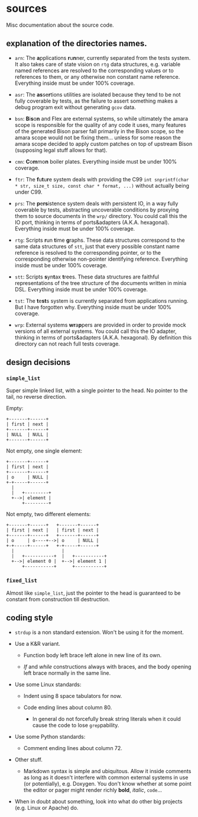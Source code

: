 <!--
    Copyright 2018-2020 Mercedes Catherine Salazar

    Licensed under the Apache License, Version 2.0 (the "License");
    you may not use this file except in compliance with the License.
    You may obtain a copy of the License at

        http://www.apache.org/licenses/LICENSE-2.0

    Unless required by applicable law or agreed to in writing, software
    distributed under the License is distributed on an "AS IS" BASIS,
    WITHOUT WARRANTIES OR CONDITIONS OF ANY KIND, either express or implied.
    See the License for the specific language governing permissions and
    limitations under the License.

    src/README.md: Amara sources README doc.
-->


# sources

Misc documentation about the source code.


## explanation of the directories names.

* `arn`: The **a**pplications **r**u**n**ner, currently separated from
  the tests system. It also takes care of state vision on `rtg` data
  structures, e.g. variable named references are resolved to the corresponding
  values or to references to them, or any otherwise non constant name
  reference. Everything inside must be under 100% coverage.

* `asr`: The **as**se**r**tions utilities are isolated because they tend to be
not fully coverable by tests, as the failure to assert something makes a debug
program exit without generating `gcov` data.

* `bsn`: **B**i**s**o**n** and Flex are external systems, so while ultimately
the amara
scope is responsible for the quality of any code it uses, many features of the
generated Bison parser fall primarily in the Bison scope, so the amara scope
would not be fixing them... unless for some reason the amara scope decided to
apply custom patches on top of upstream Bison (supposing legal stuff allows for
that).

* `cmn`: **C**o**m**mo**n** boiler plates. Everything inside must be under 100%
  coverage.

* `ftr`: The **f**u**t**u**r**e system deals with providing the C99 `int
snprintf(char * str, size_t size, const char * format, ...)` without actually
being under C99.

* `prs`: The **p**e**rs**istence system deals with persistent IO, in a way
fully coverable by tests, abstracting uncoverable conditions by proxying them
  to source documents in
the `wrp/` directory. You could call this the IO port, thinking in terms of
  ports&amp;adapters (A.K.A. hexagonal). Everything inside must be under 100%
  coverage.

* `rtg`: Scripts **r**un **t**ime **g**raphs. These data structures correspond
  to the same data structures of `stt`, just that every possible constant name
  reference is resolved to the corresponding pointer, or to the corresponding
  otherwise non-pointer identifying reference.
  Everything inside must be under 100% coverage.

* `stt`: Scripts **s**yn**t**ax **t**rees. These data structures are faithful
  representations of the tree structure of the documents written in minia DSL.
  Everything inside must be under 100% coverage.

* `tst`: The **t**e**st**s system is currently separated from applications
running. But I have forgotten why. Everything inside must be under 100%
  coverage.

* `wrp`: External systems **wr**a**p**pers are provided in order to provide
mock versions of all external systems. You could call this the IO adapter,
  thinking in terms of ports&amp;adapters (A.K.A. hexagonal). By definition
  this directory can not reach full tests coverage.


## design decisions

### `simple_list`

Super simple linked list, with a single pointer to the head. No pointer to the
tail, no reverse direction.

Empty:

```
+-------+------+
| first | next |
+-------+------+
| NULL  | NULL |
+-------+------+
```

Not empty, one single element:

```
+-------+------+
| first | next |
+-------+------+
| o     | NULL |
+-+-----+------+
  |
  |   +---------+
  +-->| element |
      +---------+
```

Not empty, two different elements:

```
+-------+------+   +-------+------+
| first | next |   | first | next |
+-------+------+   +-------+------+
| o     | o----+-->| o     | NULL |
+-+-----+------+   +-+-----+------+
  |                  |
  |   +-----------+  |   +-----------+
  +-->| element 0 |  +-->| element 1 |
      +-----------+      +-----------+
```

### `fixed_list`

Almost like `simple_list`, just the pointer to the head is guaranteed to be
constant from construction till destruction.


## coding style

* `strdup` is a non standard extension. Won't be using it for the moment.

* Use a K&R variant.

  * Function body left brace left alone in new line of its own.

  * _If_ and _while_ constructions always with braces, and the body opening
    left brace normally in the same line.

* Use some Linux standards:

  * Indent using 8 space tabulators for now.

  * Code ending lines about column 80.

    * In general do not forcefully break string literals when it could cause
      the code to lose `grep`pability.

* Use some Python standards:

  * Comment ending lines about column 72.

* Other stuff.

  * Markdown syntax is simple and ubiquitous. Allow it inside comments as long
    as it doesn't interfere with common external systems in use (or
    potentially), e.g. Doxygen. You don't know whether at some point the editor
    or pager might render richly **bold**, _italic_, `code`...

* When in doubt about something, look into what do other big projects (e.g.
Linux or Apache) do.
